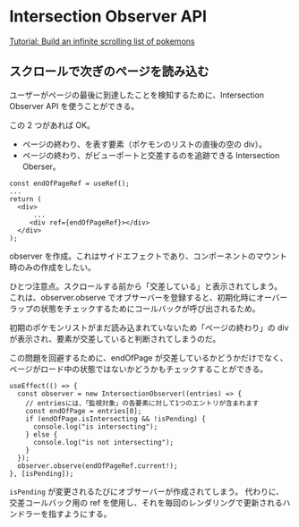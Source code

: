# Intersection Observer API

[Tutorial: Build an infinite scrolling list of pokemons](https://reactpractice.dev/solution/tutorial-build-an-infinite-scrolling-list-of-pokemons/)

## スクロールで次ぎのページを読み込む

ユーザーがページの最後に到達したことを検知するために、Intersection Observer API を使うことができる。

この 2 つがあれば OK。

- ページの終わり、を表す要素（ポケモンのリストの直後の空の div）。
- ページの終わり、がビューポートと交差するのを追跡できる Intersection Oberser。

```tsx
const endOfPageRef = useRef();
...
return (
  <div>
      ...
     <div ref={endOfPageRef}></div>
  </div>
);
```

observer を作成。これはサイドエフェクトであり、コンポーネントのマウント時のみの作成をしたい。

ひとつ注意点。スクロールする前から「交差している」と表示されてしまう。
これは、observer.observe でオブサーバーを登録すると、初期化時にオーバーラップの状態をチェックするためにコールバックが呼び出されるため。

初期のポケモンリストがまだ読み込まれていないため「ページの終わり」の div が表示され、要素が交差していると判断されてしまうのだ。

この問題を回避するために、endOfPage が交差しているかどうかだけでなく、ページがロード中の状態ではないかどうかもチェックすることができる。

```tsx
useEffect(() => {
  const observer = new IntersectionObserver((entries) => {
    // entriesには、「監視対象」の各要素に対して1つのエントリが含まれます
    const endOfPage = entries[0];
    if (endOfPage.isIntersecting && !isPending) {
      console.log("is intersecting");
    } else {
      console.log("is not intersecting");
    }
  });
  observer.observe(endOfPageRef.current!);
}, [isPending]);
```

`isPending` が変更されるたびにオブサーバーが作成されてしまう。
代わりに、交差コールバック用の ref を使用し、それを毎回のレンダリングで更新されるハンドラーを指すようにする。
